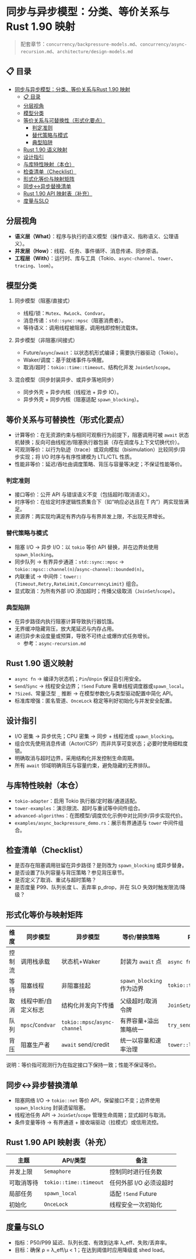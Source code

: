 # 同步与异步模型：分类、等价关系与Rust 1.90 映射

> 配套章节：`concurrency/backpressure-models.md`、`concurrency/async-recursion.md`、`architecture/design-models.md`

## 📋 目录

- [同步与异步模型：分类、等价关系与Rust 1.90 映射](#同步与异步模型分类等价关系与rust-190-映射)
  - [📋 目录](#-目录)
  - [分层视角](#分层视角)
  - [模型分类](#模型分类)
  - [等价关系与可替换性（形式化要点）](#等价关系与可替换性形式化要点)
    - [判定准则](#判定准则)
    - [替代策略与模式](#替代策略与模式)
    - [典型陷阱](#典型陷阱)
  - [Rust 1.90 语义映射](#rust-190-语义映射)
  - [设计指引](#设计指引)
  - [与库特性映射（本仓）](#与库特性映射本仓)
  - [检查清单（Checklist）](#检查清单checklist)
  - [形式化等价与映射矩阵](#形式化等价与映射矩阵)
  - [同步↔异步替换清单](#同步异步替换清单)
  - [Rust 1.90 API 映射表（补充）](#rust-190-api-映射表补充)
  - [度量与SLO](#度量与slo)

## 分层视角

- **语义层（What）**：程序与执行的语义模型（操作语义、指称语义、公理语义）。
- **并发层（How）**：线程、任务、事件循环、消息传递、同步原语。
- **工程层（With）**：运行时、库与工具（Tokio、`async-channel`、`tower`、`tracing`、`loom`）。

## 模型分类

1) 同步模型（阻塞/直接式）
   - 线程/锁：`Mutex`、`RwLock`、`Condvar`。
   - 消息传递：`std::sync::mpsc`（阻塞消费者）。
   - 等待语义：调用线程被阻塞，调用栈即控制流载体。

2) 异步模型（非阻塞/间接式）
   - Future/`async`/`await`：以状态机形式编译；需要执行器驱动（Tokio）。
   - Waker/调度：基于就绪事件与唤醒。
   - 取消/超时：`tokio::time::timeout`、结构化并发 `JoinSet`/`scope`。

3) 混合模型（同步封装异步、或异步落地同步）
   - 同步外壳 + 异步内核（线程池 + 异步 IO）。
   - 异步外壳 + 同步内核（阻塞适配 `spawn_blocking`）。

## 等价关系与可替换性（形式化要点）

- 计算等价：在无资源约束与相同可观察行为前提下，阻塞调用可被 `await` 状态机替换；反向可由线程池/阻塞执行器包装（存在调度与上下文切换代价）。
- 可观测等价：以行为轨迹（trace）或双向模拟（bisimulation）比较同步/异步实现；将 I/O 时序与有序性建模为 LTL/CTL 性质。
- 性能非等价：延迟/吞吐由调度策略、背压与容量等决定；不保证性能等价。

### 判定准则

- 接口等价：公开 API 与错误语义不变（包括超时/取消语义）。
- 时序等价：在给定时序逻辑性质集合下（如“响应必达且在 T 内”）两实现皆满足。
- 资源界：两实现均满足有界内存与有界并发上限，不出现无界增长。

### 替代策略与模式

- 阻塞 I/O → 异步 I/O：以 `tokio` 等价 API 替换，并在边界处使用 `spawn_blocking`。
- 同步队列 → 有界异步通道：`std::sync::mpsc` → `tokio::mpsc::channel(n)`/`async-channel::bounded(n)`。
- 内联重试 → 中间件：`tower::{Timeout,Retry,RateLimit,ConcurrencyLimit}` 组合。
- 显式取消：为所有外部 I/O 添加超时；传播父级取消（`JoinSet`/`scope`）。

### 典型陷阱

- 在异步路径内执行阻塞计算导致执行器饥饿。
- 无界缓冲隐藏背压，放大尾延迟与内存占用。
- 递归异步未设度量或预算，导致不可终止或爆炸式任务增长。
  - 参考：`async-recursion.md`

## Rust 1.90 语义映射

- `async fn` → 编译为状态机；`Pin`/`Unpin` 保证自引用安全。
- `Send`/`Sync` → 线程安全边界；`!Send` Future 需单线程调度器或`spawn_local`。
- `?Sized`、常量泛型 `_` 推断 → 在模型参数化与类型驱动配置中简化 API。
- 标准库增强：匿名管道、`OnceLock` 稳定等利好初始化与并发安全配置。

## 设计指引

- I/O 密集 → 异步优先；CPU 密集 → 同步 + 线程池或 `spawn_blocking`。
- 组合优先使用消息传递（Actor/CSP）而非共享可变状态；必要时使用细粒度锁。
- 明确取消与超时边界，采用结构化并发控制生命周期。
- 所有 `await` 邻域明确背压与容量约束，避免隐藏的无界排队。

## 与库特性映射（本仓）

- `tokio-adapter`：启用 Tokio 执行器/定时器/通道适配。
- `tower-examples`：演示限流、超时与重试等中间件组合。
- `advanced-algorithms`：在图模型/调度优化示例中对比同步/异步实现代价。
- `examples/async_backpressure_demo.rs`：展示有界通道与 `tower` 中间件组合。

## 检查清单（Checklist）

- 是否存在阻塞调用驻留在异步路径？是则改为 `spawn_blocking` 或异步替身。
- 是否设置了队列容量与背压策略？参见背压章节。
- 是否定义了取消、重试与超时策略？
- 是否度量 P99、队列长度 L、丢弃率 p_drop，并在 SLO 失效时触发限流/降级？

## 形式化等价与映射矩阵

| 维度 | 同步模型 | 异步模型 | 等价/替换策略 | Rust 1.90 映射 |
|------|----------|----------|---------------|----------------|
| 控制流 | 调用栈承载 | 状态机+Waker | 封装为 `await` 点 | `async fn` → 状态机、`Pin`|
| 等待 | 阻塞线程 | 非阻塞挂起 | `spawn_blocking` 作为边界 | `tokio::task::spawn_blocking` |
| 取消 | 线程中断/自定义标志 | 结构化并发向下传播 | 父级超时/取消令牌 | `JoinSet`/`scope`/`timeout` |
| 队列 | `mpsc`/`Condvar` | `tokio::mpsc`/`async-channel` | 有界容量+溢出策略统一 | `try_send`/`reserve` |
| 背压 | 阻塞生产者 | `await` send/credit | 统一以容量和速率治理 | `tower::limit`/`buffer` |

说明：等价指可观测行为在指定接口下保持一致；性能不保证等价。

## 同步↔异步替换清单

- 阻塞网络 I/O → `tokio::net` 等价 API，保留接口不变；边界使用 `spawn_blocking` 封装遗留阻塞。
- 线程池任务 API → `JoinSet`/`scope` 管理生命周期；显式超时与取消。
- 条件变量等待 → 有界通道 + 接收端驱动（拉模式）或信用流控。

## Rust 1.90 API 映射表（补充）

| 主题 | API/类型 | 备注 |
|------|---------|------|
| 并发上限 | `Semaphore` | 控制同时进行任务数 |
| 可取消等待 | `tokio::time::timeout` | 任何外部 I/O 必须设超时 |
| 局部任务 | `spawn_local` | 适配 `!Send` Future |
| 初始化 | `OnceLock` | 线程安全一次初始化 |

## 度量与SLO

- 指标：P50/P99 延迟、队列长度、有效到达率 λ_eff、失败/丢弃率。
- 目标：确保 ρ = λ_eff/μ < 1；在达到阈值时应用降级或 shed load。
